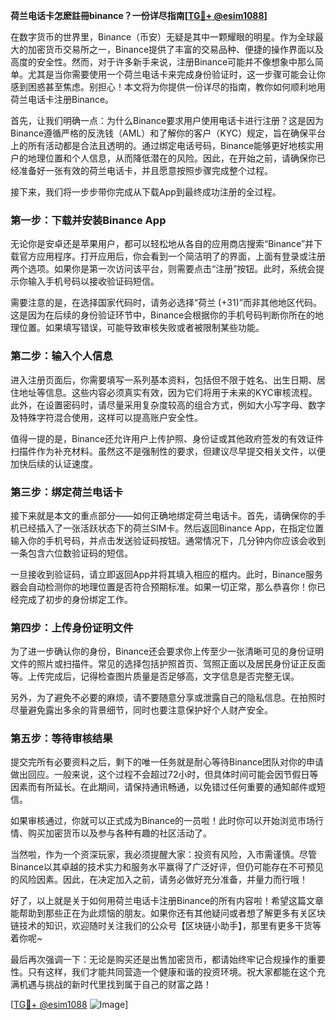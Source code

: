**荷兰电话卡怎麽註冊binance？一份详尽指南[[TG💪+ @esim1088](https://t.me/s/esim1088)]**

在数字货币的世界里，Binance（币安）无疑是其中一颗耀眼的明星。作为全球最大的加密货币交易所之一，Binance提供了丰富的交易品种、便捷的操作界面以及高度的安全性。然而，对于许多新手来说，注册Binance可能并不像想象中那么简单。尤其是当你需要使用一个荷兰电话卡来完成身份验证时，这一步骤可能会让你感到困惑甚至焦虑。别担心！本文将为你提供一份详尽的指南，教你如何顺利地用荷兰电话卡注册Binance。

首先，让我们明确一点：为什么Binance要求用户使用电话卡进行注册？这是因为Binance遵循严格的反洗钱（AML）和了解你的客户（KYC）规定，旨在确保平台上的所有活动都是合法且透明的。通过绑定电话号码，Binance能够更好地核实用户的地理位置和个人信息，从而降低潜在的风险。因此，在开始之前，请确保你已经准备好一张有效的荷兰电话卡，并且愿意按照步骤完成整个过程。

接下来，我们将一步步带你完成从下载App到最终成功注册的全过程。

### 第一步：下载并安装Binance App

无论你是安卓还是苹果用户，都可以轻松地从各自的应用商店搜索“Binance”并下载官方应用程序。打开应用后，你会看到一个简洁明了的界面，上面有登录或注册两个选项。如果你是第一次访问该平台，则需要点击“注册”按钮。此时，系统会提示你输入手机号码以接收验证码短信。

需要注意的是，在选择国家代码时，请务必选择“荷兰 (+31)”而非其他地区代码。这是因为在后续的身份验证环节中，Binance会根据你的手机号码判断你所在的地理位置。如果填写错误，可能导致审核失败或者被限制某些功能。

### 第二步：输入个人信息

进入注册页面后，你需要填写一系列基本资料，包括但不限于姓名、出生日期、居住地址等信息。这些内容必须真实有效，因为它们将用于未来的KYC审核流程。此外，在设置密码时，请尽量采用复杂度较高的组合方式，例如大小写字母、数字及特殊字符混合使用，这样可以提高账户安全性。

值得一提的是，Binance还允许用户上传护照、身份证或其他政府签发的有效证件扫描件作为补充材料。虽然这不是强制性的要求，但建议尽早提交相关文件，以便加快后续的认证速度。

### 第三步：绑定荷兰电话卡

接下来就是本文的重点部分——如何正确地绑定荷兰电话卡。首先，请确保你的手机已经插入了一张活跃状态下的荷兰SIM卡。然后返回Binance App，在指定位置输入你的手机号码，并点击发送验证码按钮。通常情况下，几分钟内你应该会收到一条包含六位数验证码的短信。

一旦接收到验证码，请立即返回App并将其填入相应的框内。此时，Binance服务器会自动检测你的地理位置是否符合预期标准。如果一切正常，那么恭喜你！你已经完成了初步的身份绑定工作。

### 第四步：上传身份证明文件

为了进一步确认你的身份，Binance还会要求你上传至少一张清晰可见的身份证明文件的照片或扫描件。常见的选择包括护照首页、驾照正面以及居民身份证正反面等。上传完成后，记得检查图片质量是否足够高，文字信息是否完整无误。

另外，为了避免不必要的麻烦，请不要随意分享或泄露自己的隐私信息。在拍照时尽量避免露出多余的背景细节，同时也要注意保护好个人财产安全。

### 第五步：等待审核结果

提交完所有必要资料之后，剩下的唯一任务就是耐心等待Binance团队对你的申请做出回应。一般来说，这个过程不会超过72小时，但具体时间可能会因节假日等因素而有所延长。在此期间，请保持通讯畅通，以免错过任何重要的通知邮件或短信。

如果审核通过，你就可以正式成为Binance的一员啦！此时你可以开始浏览市场行情、购买加密货币以及参与各种有趣的社区活动了。

当然啦，作为一个资深玩家，我必须提醒大家：投资有风险，入市需谨慎。尽管Binance以其卓越的技术实力和服务水平赢得了广泛好评，但仍可能存在不可预见的风险因素。因此，在决定加入之前，请务必做好充分准备，并量力而行哦！

好了，以上就是关于如何用荷兰电话卡注册Binance的所有内容啦！希望这篇文章能帮助到那些正在为此烦恼的朋友。如果你还有其他疑问或者想了解更多有关区块链技术的知识，欢迎随时关注我们的公众号【区块链小助手】，那里有更多干货等着你呢~

最后再次强调一下：无论是购买还是出售加密货币，都请始终牢记合规操作的重要性。只有这样，我们才能共同营造一个健康和谐的投资环境。祝大家都能在这个充满机遇与挑战的新时代里找到属于自己的财富之路！

[[TG💪+ @esim1088](https://t.me/s/esim1088) ![Image](https://i.postimg.cc/4NQfJmqS/Snipaste-2025-05-13-00-14-12.png)]